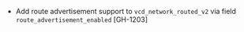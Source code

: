 * Add route advertisement support to `vcd_network_routed_v2` via field `route_advertisement_enabled`
  [GH-1203]
